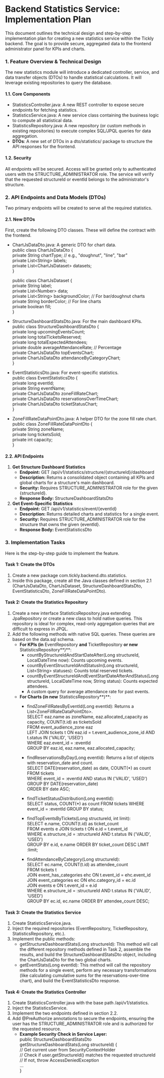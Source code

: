 # **Backend Statistics Service: Implementation Plan**

This document outlines the technical design and step-by-step implementation plan for creating a new statistics service
within the Tickly backend. The goal is to provide secure, aggregated data to the frontend administrator panel for KPIs
and charts.

### **1\. Feature Overview & Technical Design**

The new statistics module will introduce a dedicated controller, service, and data transfer objects (DTOs) to handle
statistical calculations. It will leverage existing repositories to query the database.

#### **1.1. Core Components**

* StatisticsController.java: A new REST controller to expose secure endpoints for fetching statistics.
* StatisticsService.java: A new service class containing the business logic to compute all statistical data.
* StatisticsRepository.java: A new repository (or custom methods in existing repositories) to execute complex SQL/JPQL
  queries for data aggregation.
* **DTOs**: A new set of DTOs in a dto/statistics/ package to structure the API responses for the frontend.

#### **1.2. Security**

All endpoints will be secured. Access will be granted only to authenticated users with the STRUCTURE\_ADMINISTRATOR
role. The service will verify that the requested structureId or eventId belongs to the administrator's structure.

### **2\. API Endpoints and Data Models (DTOs)**

Two primary endpoints will be created to serve all the required statistics.

#### **2.1. New DTOs**

First, create the following DTO classes. These will define the contract with the frontend.

* ChartJsDataDto.java: A generic DTO for chart data.  
  public class ChartJsDataDto {  
  private String chartType; // e.g., "doughnut", "line", "bar"  
  private List\<String\> labels;  
  private List\<ChartJsDataset\> datasets;  
  }

  public class ChartJsDataset {  
  private String label;  
  private List\<Number\> data;  
  private List\<String\> backgroundColor; // For bar/doughnut charts  
  private String borderColor; // For line charts  
  private boolean fill;  
  }

* StructureDashboardStatsDto.java: For the main dashboard KPIs.  
  public class StructureDashboardStatsDto {  
  private long upcomingEventsCount;  
  private long totalTicketsReserved;  
  private long totalExpectedAttendees;  
  private double averageAttendanceRate; // Percentage  
  private ChartJsDataDto topEventsChart;  
  private ChartJsDataDto attendanceByCategoryChart;  
  }

* EventStatisticsDto.java: For event-specific statistics.  
  public class EventStatisticsDto {  
  private long eventId;  
  private String eventName;  
  private ChartJsDataDto zoneFillRateChart;  
  private ChartJsDataDto reservationsOverTimeChart;  
  private ChartJsDataDto ticketStatusChart;  
  }

* ZoneFillRateDataPointDto.java: A helper DTO for the zone fill rate chart.  
  public class ZoneFillRateDataPointDto {  
  private String zoneName;  
  private long ticketsSold;  
  private int capacity;  
  }

#### **2.2. API Endpoints**

1. **Get Structure Dashboard Statistics**
    * **Endpoint:** GET /api/v1/statistics/structure/{structureId}/dashboard
    * **Description:** Returns a consolidated object containing all KPIs and global charts for a structure's main
      dashboard.
    * **Security:** Requires STRUCTURE\_ADMINISTRATOR role for the given {structureId}.
    * **Response Body:** StructureDashboardStatsDto
2. **Get Event-Specific Statistics**
    * **Endpoint:** GET /api/v1/statistics/event/{eventId}
    * **Description:** Returns detailed charts and statistics for a single event.
    * **Security:** Requires STRUCTURE\_ADMINISTRATOR role for the structure that owns the given {eventId}.
    * **Response Body:** EventStatisticsDto

### **3\. Implementation Tasks**

Here is the step-by-step guide to implement the feature.

#### **Task 1: Create the DTOs**

1. Create a new package com.tickly.backend.dto.statistics.
2. Inside this package, create all the Java classes defined in section 2.1 (ChartJsDataDto, ChartJsDataset,
   StructureDashboardStatsDto, EventStatisticsDto, ZoneFillRateDataPointDto).

#### **Task 2: Create the Statistics Repository**

1. Create a new interface StatisticsRepository.java extending JpaRepository or create a new class to hold native
   queries. This repository is ideal for complex, read-only aggregation queries that are difficult to express in JPQL.
2. Add the following methods with native SQL queries. These queries are based on the data.sql schema.
    * **For KPIs (in** EventRepository **and** TicketRepository **or new** StatisticsRepository**)**:
        * countByStructureIdAndStartDateAfter(Long structureId, LocalDateTime now): Counts upcoming events.
        * countByEventStructureIdAndStatusIn(Long structureId, List\<String\> statuses): Counts total reserved tickets.
        * countByEventStructureIdAndEventStartDateAfterAndStatus(Long structureId, LocalDateTime now, String status):
          Counts expected attendees.
        * A custom query for average attendance rate for past events.
    * **For Charts (in new** StatisticsRepository**)**:
        * findZoneFillRatesByEventId(Long eventId): Returns a List\<ZoneFillRateDataPointDto\>.  
          SELECT eaz.name as zoneName, eaz.allocated\_capacity as capacity, COUNT(t.id) as ticketsSold  
          FROM event\_audience\_zone eaz  
          LEFT JOIN tickets t ON eaz.id \= t.event\_audience\_zone\_id AND t.status IN ('VALID', 'USED')  
          WHERE eaz.event\_id \= :eventId  
          GROUP BY eaz.id, eaz.name, eaz.allocated\_capacity;

        * findReservationsByDay(Long eventId): Returns a list of objects with reservation\_date and count.  
          SELECT DATE(reservation\_date) as date, COUNT(\*) as count  
          FROM tickets  
          WHERE event\_id \= :eventId AND status IN ('VALID', 'USED')  
          GROUP BY DATE(reservation\_date)  
          ORDER BY date ASC;

        * findTicketStatusDistribution(Long eventId):  
          SELECT status, COUNT(\*) as count FROM tickets WHERE event\_id \= :eventId GROUP BY status;

        * findTopEventsByTickets(Long structureId, int limit):  
          SELECT e.name, COUNT(t.id) as ticket\_count  
          FROM events e JOIN tickets t ON e.id \= t.event\_id  
          WHERE e.structure\_id \= :structureId AND t.status IN ('VALID', 'USED')  
          GROUP BY e.id, e.name ORDER BY ticket\_count DESC LIMIT :limit;

        * findAttendanceByCategory(Long structureId):  
          SELECT ec.name, COUNT(t.id) as attendee\_count  
          FROM tickets t  
          JOIN event\_has\_categories ehc ON t.event\_id \= ehc.event\_id  
          JOIN event\_categories ec ON ehc.category\_id \= ec.id  
          JOIN events e ON t.event\_id \= e.id  
          WHERE e.structure\_id \= :structureId AND t.status IN ('VALID', 'USED')  
          GROUP BY ec.id, ec.name ORDER BY attendee\_count DESC;

#### **Task 3: Create the Statistics Service**

1. Create StatisticsService.java.
2. Inject the required repositories (EventRepository, TicketRepository, StatisticsRepository, etc.).
3. Implement the public methods:
    * getStructureDashboardStats(Long structureId): This method will call the different repository methods defined in
      Task 2, assemble the results, and build the StructureDashboardStatsDto object, including the ChartJsDataDto for
      the two global charts.
    * getEventStats(Long eventId): This method will call the repository methods for a single event, perform any
      necessary transformations (like calculating cumulative sums for the reservations-over-time chart), and build the
      EventStatisticsDto response.

#### **Task 4: Create the Statistics Controller**

1. Create StatisticsController.java with the base path /api/v1/statistics.
2. Inject the StatisticsService.
3. Implement the two endpoints defined in section 2.2.
4. Add @PreAuthorize annotations to secure the endpoints, ensuring the user has the STRUCTURE\_ADMINISTRATOR role and is
   authorized for the requested resource.
    * **Example Security Check in Service Layer:**  
      public StructureDashboardStatsDto getStructureDashboardStats(Long structureId) {  
      // Get current user from SecurityContextHolder  
      // Check if user.getStructureId() matches the requested structureId  
      // If not, throw AccessDeniedException  
      ...  
      }
